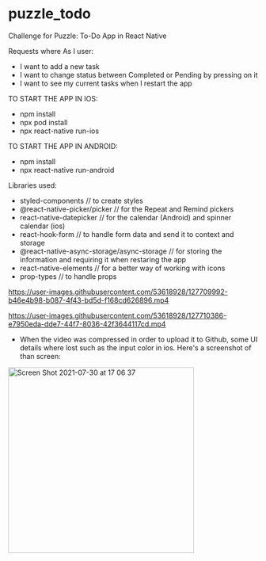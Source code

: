 # puzzle_todo
Challenge for Puzzle: To-Do App in React Native

Requests where
As I user:
- I want to add a new task
- I want to change status between Completed or Pending by pressing on it
- I want to see my current tasks when I restart the app

TO START THE APP IN IOS:
- npm install
- npx pod install
- npx react-native run-ios

TO START THE APP IN ANDROID:
- npm install
- npx react-native run-android


Libraries used:
- styled-components // to create styles
- @react-native-picker/picker // for the Repeat and Remind pickers
- react-native-datepicker // for the calendar (Android) and spinner calendar (ios)
- react-hook-form // to handle form data and send it to context and storage
- @react-native-async-storage/async-storage // for storing the information and requiring it when restaring the app
- react-native-elements // for a better way of working with icons
- prop-types // to handle props



https://user-images.githubusercontent.com/53618928/127709992-b46e4b98-b087-4f43-bd5d-f168cd626896.mp4



https://user-images.githubusercontent.com/53618928/127710386-e7950eda-dde7-44f7-8036-42f3644117cd.mp4


* When the video was compressed in order to upload it to Github, some UI details where lost such as the input color in ios. Here's a screenshot of than screen:

<img width="375" alt="Screen Shot 2021-07-30 at 17 06 37" src="https://user-images.githubusercontent.com/53618928/127860124-c54a5bbc-8547-4a62-882b-297c093ad4e3.png">



